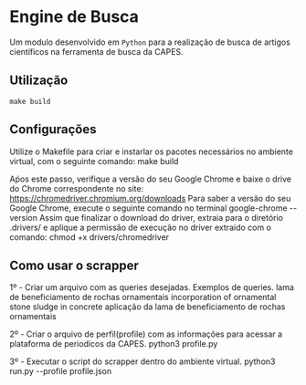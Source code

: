 # Engine de Busca
Um modulo desenvolvido em `Python` para a realização de busca de artigos científicos na ferramenta de busca da CAPES.

## Utilização
```
make build
```

## Configurações
Utilize o Makefile para criar e instarlar os pacotes necessários no ambiente virtual, com o seguinte comando:
    make build

Aṕos este passo, verifique a versão do seu Google Chrome e baixe o drive do Chrome correspondente no site:
    https://chromedriver.chromium.org/downloads
Para saber a versão do seu Google Chrome, execute o seguinte comando no terminal
    google-chrome --version
Assim que finalizar o download do driver, extraia para o diretório .drivers/ e aplique a permissão de execução no driver extraido com o comando:
    chmod +x drivers/chromedriver


## Como usar o scrapper
1º - Criar um arquivo com as queries desejadas. Exemplos de queries.
    lama de beneficiamento de rochas ornamentais
    incorporation of ornamental stone sludge in concrete
    aplicação da lama de beneficiamento de rochas ornamentais

2º - Criar o arquivo de perfil(profile) com as informações para acessar a plataforma de periodicos da CAPES.
    python3 profile.py

3º - Executar o script do scrapper dentro do ambiente virtual.
    python3 run.py --profile profile.json